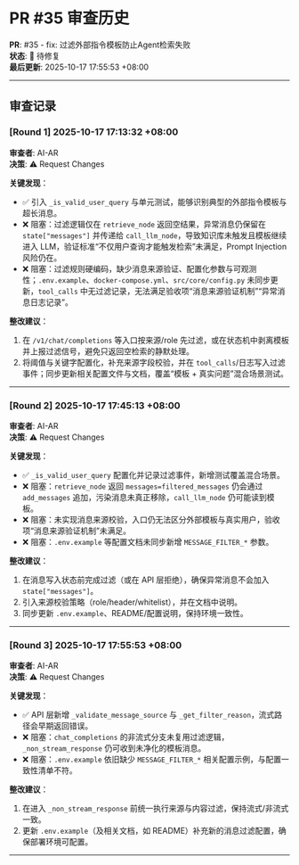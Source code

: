 # PR #35 审查历史

**PR**: #35 - fix: 过滤外部指令模板防止Agent检索失败  
**状态**: 🔄 待修复  
**最后更新**: 2025-10-17 17:55:53 +08:00

---

## 审查记录

### [Round 1] 2025-10-17 17:13:32 +08:00

**审查者**: AI-AR  
**决策**: ⚠️ Request Changes

**关键发现**：
- ✅ 引入 `_is_valid_user_query` 与单元测试，能够识别典型的外部指令模板与超长消息。
- ❌ 阻塞：过滤逻辑仅在 `retrieve_node` 返回空结果，异常消息仍保留在 `state["messages"]` 并传递给 `call_llm_node`，导致知识库未触发且模板继续进入 LLM，验证标准“不仅用户查询才能触发检索”未满足，Prompt Injection 风险仍在。
- ❌ 阻塞：过滤规则硬编码，缺少消息来源验证、配置化参数与可观测性；`.env.example`、`docker-compose.yml`、`src/core/config.py` 未同步更新，`tool_calls` 中无过滤记录，无法满足验收项“消息来源验证机制”“异常消息日志记录”。

**整改建议**：
1. 在 `/v1/chat/completions` 等入口按来源/role 先过滤，或在状态机中剥离模板并上报过滤信号，避免只返回空检索的静默处理。
2. 将阈值与关键字配置化，补充来源字段校验，并在 `tool_calls`/日志写入过滤事件；同步更新相关配置文件与文档，覆盖“模板 + 真实问题”混合场景测试。

---

### [Round 2] 2025-10-17 17:45:13 +08:00

**审查者**: AI-AR  
**决策**: ⚠️ Request Changes

**关键发现**：
- ✅ `_is_valid_user_query` 配置化并记录过滤事件，新增测试覆盖混合场景。
- ❌ 阻塞：`retrieve_node` 返回 `messages=filtered_messages` 仍会通过 `add_messages` 追加，污染消息未真正移除，`call_llm_node` 仍可能读到模板。
- ❌ 阻塞：未实现消息来源校验，入口仍无法区分外部模板与真实用户，验收项“消息来源验证机制”未满足。
- ❌ 阻塞：`.env.example` 等配置文档未同步新增 `MESSAGE_FILTER_*` 参数。

**整改建议**：
1. 在消息写入状态前完成过滤（或在 API 层拒绝），确保异常消息不会加入 `state["messages"]`。
2. 引入来源校验策略（role/header/whitelist），并在文档中说明。
3. 同步更新 `.env.example`、README/配置说明，保持环境一致性。

---

### [Round 3] 2025-10-17 17:55:53 +08:00

**审查者**: AI-AR  
**决策**: ⚠️ Request Changes

**关键发现**：
- ✅ API 层新增 `_validate_message_source` 与 `_get_filter_reason`，流式路径会早期返回错误。
- ❌ 阻塞：`chat_completions` 的非流式分支未复用过滤逻辑，`_non_stream_response` 仍可收到未净化的模板消息。
- ❌ 阻塞：`.env.example` 依旧缺少 `MESSAGE_FILTER_*` 相关配置示例，与配置一致性清单不符。

**整改建议**：
1. 在进入 `_non_stream_response` 前统一执行来源与内容过滤，保持流式/非流式一致。
2. 更新 `.env.example`（及相关文档，如 README）补充新的消息过滤配置，确保部署环境可配置。

---
